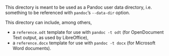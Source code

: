 This directory is meant to be used as a Pandoc user data directory,
i.e. something to be referenced with `pandoc`’s `--data-dir` option.

This directory can include, among others,

* a `reference.odt` template for use with `pandoc -t odt` (for
  OpenDocument Text output, as used by LibreOffice),
* a `reference.docx` template for use with `pandoc -t docx` (for
  Microsoft Word documents).
